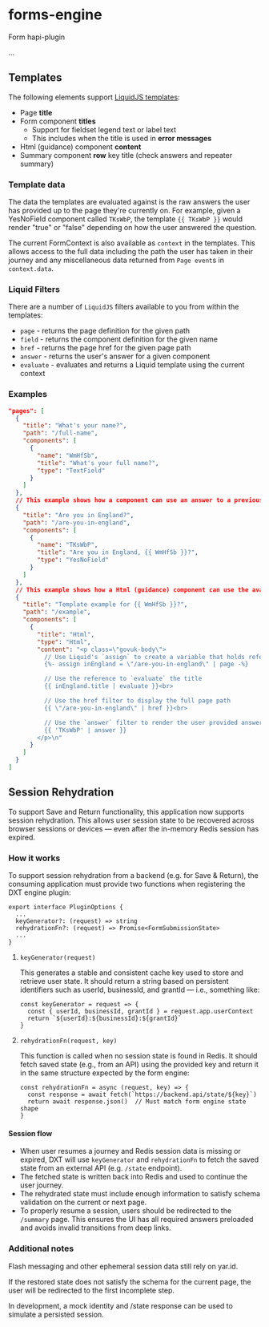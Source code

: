 # forms-engine

Form hapi-plugin

...

## Templates

The following elements support [LiquidJS templates](https://liquidjs.com/):

- Page **title**
- Form component **titles**
  - Support for fieldset legend text or label text
  - This includes when the title is used in **error messages**
- Html (guidance) component **content**
- Summary component **row** key title (check answers and repeater summary)

### Template data

The data the templates are evaluated against is the raw answers the user has provided up to the page they're currently on.
For example, given a YesNoField component called `TKsWbP`, the template `{{ TKsWbP }}` would render "true" or "false" depending on how the user answered the question.

The current FormContext is also available as `context` in the templates. This allows access to the full data including the path the user has taken in their journey and any miscellaneous data returned from `Page event`s in `context.data`.

### Liquid Filters

There are a number of `LiquidJS` filters available to you from within the templates:

- `page` - returns the page definition for the given path
- `field` - returns the component definition for the given name
- `href` - returns the page href for the given page path
- `answer` - returns the user's answer for a given component
- `evaluate` - evaluates and returns a Liquid template using the current context

### Examples

```json
"pages": [
  {
    "title": "What's your name?",
    "path": "/full-name",
    "components": [
      {
        "name": "WmHfSb",
        "title": "What's your full name?",
        "type": "TextField"
      }
    ]
  },
  // This example shows how a component can use an answer to a previous question (What's your full name) in it's title
  {
    "title": "Are you in England?",
    "path": "/are-you-in-england",
    "components": [
      {
        "name": "TKsWbP",
        "title": "Are you in England, {{ WmHfSb }}?",
        "type": "YesNoField"
      }
    ]
  },
  // This example shows how a Html (guidance) component can use the available filters to get the form definition and user answers and display them
  {
    "title": "Template example for {{ WmHfSb }}?",
    "path": "/example",
    "components": [
      {
        "title": "Html",
        "type": "Html",
        "content": "<p class=\"govuk-body\">
          // Use Liquid's `assign` to create a variable that holds reference to the \"/are-you-in-england\" page
          {%- assign inEngland = \"/are-you-in-england\" | page -%}

          // Use the reference to `evaluate` the title
          {{ inEngland.title | evaluate }}<br>

          // Use the href filter to display the full page path
          {{ \"/are-you-in-england\" | href }}<br>

          // Use the `answer` filter to render the user provided answer to a question
          {{ 'TKsWbP' | answer }}
        </p>\n"
      }
    ]
  }
]
```

## Session Rehydration

To support Save and Return functionality, this application now supports session rehydration. This allows user session state to be recovered across browser sessions or devices — even after the in-memory Redis session has expired.

### How it works

To support session rehydration from a backend (e.g. for Save & Return), the consuming application must provide two functions when registering the DXT engine plugin:

```
export interface PluginOptions {
  ...
  keyGenerator?: (request) => string
  rehydrationFn?: (request) => Promise<FormSubmissionState>
  ...
}

```

1. `keyGenerator(request)`

   This generates a stable and consistent cache key used to store and retrieve user state. It should return a string based on persistent identifiers such as userId, businessId, and grantId — i.e., something like:

   ```
   const keyGenerator = request => {
     const { userId, businessId, grantId } = request.app.userContext
     return `${userId}:${businessId}:${grantId}`
   }
   ```

2. `rehydrationFn(request, key)`

   This function is called when no session state is found in Redis. It should fetch saved state (e.g., from an API) using the provided key and return it in the same structure expected by the form engine:

   ```
   const rehydrationFn = async (request, key) => {
     const response = await fetch(`https://backend.api/state/${key}`)
     return await response.json()  // Must match form engine state shape
   }
   ```

#### Session flow

- When user resumes a journey and Redis session data is missing or expired, DXT will use `keyGenerator` and `rehydrationFn` to fetch the saved state from an external API (e.g. `/state` endpoint).
- The fetched state is written back into Redis and used to continue the user journey.
- The rehydrated state must include enough information to satisfy schema validation on the current or next page.
- To properly resume a session, users should be redirected to the `/summary` page. This ensures the UI has all required answers preloaded and avoids invalid transitions from deep links.

### Additional notes

Flash messaging and other ephemeral session data still rely on yar.id.

If the restored state does not satisfy the schema for the current page, the user will be redirected to the first incomplete step.

In development, a mock identity and /state response can be used to simulate a persisted session.
